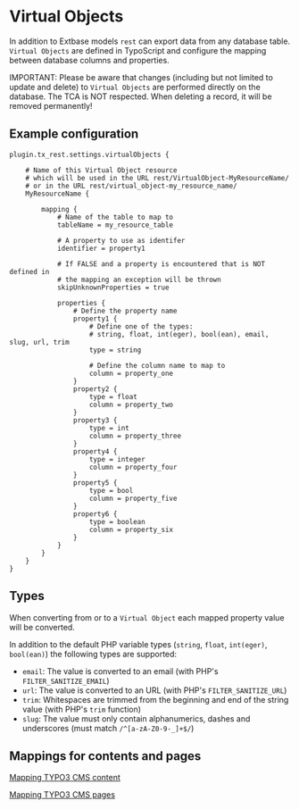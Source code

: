 Virtual Objects
===============

In addition to Extbase models `rest` can export data from any database table. `Virtual Objects` are defined in TypoScript and configure the mapping between database columns and properties.

IMPORTANT: Please be aware that changes (including but not limited to update and delete) to `Virtual Objects` are performed directly on the database. The TCA is NOT respected. When deleting a record, it will be removed permanently!

Example configuration
---------------------

```typo3_typoscript
plugin.tx_rest.settings.virtualObjects {

    # Name of this Virtual Object resource 
    # which will be used in the URL rest/VirtualObject-MyResourceName/
    # or in the URL rest/virtual_object-my_resource_name/
    MyResourceName {

        mapping {
            # Name of the table to map to
            tableName = my_resource_table

            # A property to use as identifer
            identifier = property1

            # If FALSE and a property is encountered that is NOT defined in 
            # the mapping an exception will be thrown
            skipUnknownProperties = true

            properties {
                # Define the property name
                property1 {
                    # Define one of the types: 
                    # string, float, int(eger), bool(ean), email, slug, url, trim
                    type = string

                    # Define the column name to map to
                    column = property_one
                }
                property2 {
                    type = float
                    column = property_two
                }
                property3 {
                    type = int
                    column = property_three
                }
                property4 {
                    type = integer
                    column = property_four
                }
                property5 {
                    type = bool
                    column = property_five
                }
                property6 {
                    type = boolean
                    column = property_six
                }
            }
        }
    }
}
```

Types
-----

When converting from or to a `Virtual Object` each mapped property value will be converted.

In addition to the default PHP variable types (`string`, `float`, `int(eger)`, `bool(ean)`) the following types are supported:

- `email`: The value is converted to an email (with PHP's `FILTER_SANITIZE_EMAIL`)
- `url`: The value is converted to an URL (with PHP's `FILTER_SANITIZE_URL`)
- `trim`: Whitespaces are trimmed from the beginning and end of the string value (with PHP's `trim` function)
- `slug`: The value must only contain alphanumerics, dashes and underscores (must match `/^[a-zA-Z0-9-_]+$/`)


Mappings for contents and pages
-------------------------------

[Mapping TYPO3 CMS content](../../Configuration/_Virtual_Objects/Content/)

[Mapping TYPO3 CMS pages](../../Configuration/_Virtual_Objects/Page/)
